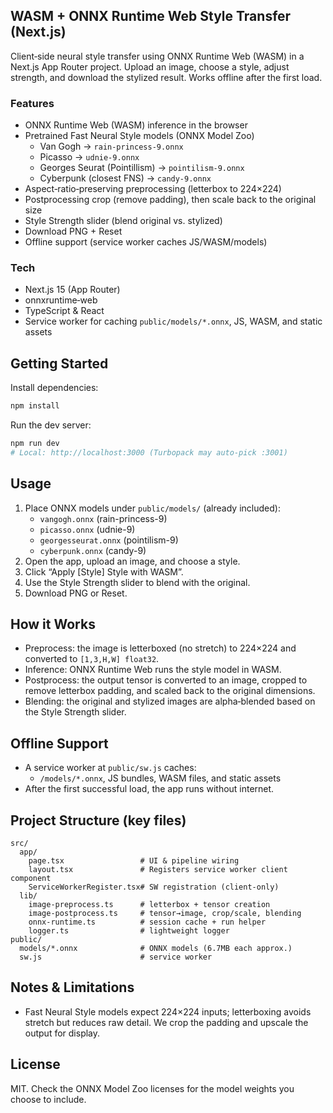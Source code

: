 ## WASM + ONNX Runtime Web Style Transfer (Next.js)

Client‑side neural style transfer using ONNX Runtime Web (WASM) in a Next.js App Router project. Upload an image, choose a style, adjust strength, and download the stylized result. Works offline after the first load.

### Features

- ONNX Runtime Web (WASM) inference in the browser
- Pretrained Fast Neural Style models (ONNX Model Zoo)
  - Van Gogh → `rain-princess-9.onnx`
  - Picasso → `udnie-9.onnx`
  - Georges Seurat (Pointillism) → `pointilism-9.onnx`
  - Cyberpunk (closest FNS) → `candy-9.onnx`
- Aspect‑ratio‑preserving preprocessing (letterbox to 224×224)
- Postprocessing crop (remove padding), then scale back to the original size
- Style Strength slider (blend original vs. stylized)
- Download PNG + Reset
- Offline support (service worker caches JS/WASM/models)

### Tech

- Next.js 15 (App Router)
- onnxruntime‑web
- TypeScript & React
- Service worker for caching `public/models/*.onnx`, JS, WASM, and static assets

## Getting Started

Install dependencies:

```bash
npm install
```

Run the dev server:

```bash
npm run dev
# Local: http://localhost:3000 (Turbopack may auto‑pick :3001)
```

## Usage

1. Place ONNX models under `public/models/` (already included):
   - `vangogh.onnx` (rain-princess-9)
   - `picasso.onnx` (udnie-9)
   - `georgesseurat.onnx` (pointilism-9)
   - `cyberpunk.onnx` (candy-9)
2. Open the app, upload an image, and choose a style.
3. Click “Apply [Style] Style with WASM”.
4. Use the Style Strength slider to blend with the original.
5. Download PNG or Reset.

## How it Works

- Preprocess: the image is letterboxed (no stretch) to 224×224 and converted to `[1,3,H,W] float32`.
- Inference: ONNX Runtime Web runs the style model in WASM.
- Postprocess: the output tensor is converted to an image, cropped to remove letterbox padding, and scaled back to the original dimensions.
- Blending: the original and stylized images are alpha‑blended based on the Style Strength slider.

## Offline Support

- A service worker at `public/sw.js` caches:
  - `/models/*.onnx`, JS bundles, WASM files, and static assets
- After the first successful load, the app runs without internet.

## Project Structure (key files)

```
src/
  app/
    page.tsx                 # UI & pipeline wiring
    layout.tsx               # Registers service worker client component
    ServiceWorkerRegister.tsx# SW registration (client-only)
  lib/
    image-preprocess.ts      # letterbox + tensor creation
    image-postprocess.ts     # tensor→image, crop/scale, blending
    onnx-runtime.ts          # session cache + run helper
    logger.ts                # lightweight logger
public/
  models/*.onnx              # ONNX models (6.7MB each approx.)
  sw.js                      # service worker
```

## Notes & Limitations

- Fast Neural Style models expect 224×224 inputs; letterboxing avoids stretch but reduces raw detail. We crop the padding and upscale the output for display.

## License

MIT. Check the ONNX Model Zoo licenses for the model weights you choose to include.
